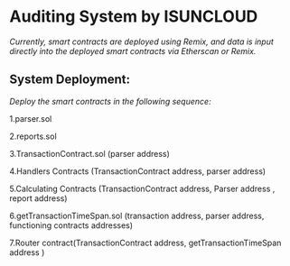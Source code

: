 # Auditing System by ISUNCLOUD
*Currently, smart contracts are deployed using Remix, and data is input directly into the deployed smart contracts via Etherscan or Remix.*

## System Deployment:

*Deploy the smart contracts in the following sequence:*

1.parser.sol

2.reports.sol

3.TransactionContract.sol (parser address)

4.Handlers Contracts (TransactionContract address, parser address)

5.Calculating Contracts (TransactionContract address, Parser address , report address)

6.getTransactionTimeSpan.sol (transaction address, parser address, functioning contracts addresses)

7.Router contract(TransactionContract address, getTransactionTimeSpan address )


